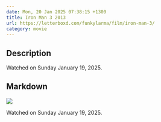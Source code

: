 ```yaml
---
date: Mon, 20 Jan 2025 07:38:15 +1300
title: Iron Man 3 2013
url: https://letterboxd.com/funkylarma/film/iron-man-3/
category: movie
---
```

## Description
 Watched on Sunday January 19, 2025. 

## Markdown
![](https://a.ltrbxd.com/resized/sm/upload/5r/0i/96/db/7XiGqZE8meUv7L4720L0tIDd7gO-0-600-0-900-crop.jpg?v=25f900a8ee)

Watched on Sunday January 19, 2025.
